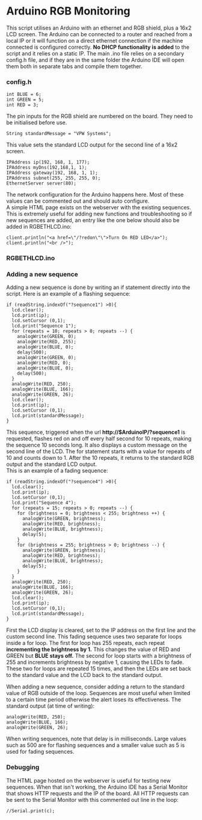 # Arduino RGB Monitoring
This script utilises an Arduino with an ethernet and RGB shield, plus a 16x2 LCD screen. The Arduino can be connected to a router and reached from a local IP or it will function on a direct ethernet connection if the machine connected is configured correctly. **No DHCP functionality is added** to the script and it relies on a static IP. The main .ino file relies on a secondary config.h file, and if they are in the same folder the Arduino IDE will open them both in separate tabs and compile them together.

### config.h

    int BLUE = 6;                   
    int GREEN = 5;
    int RED = 3;

The pin inputs for the RGB shield are numbered on the board. They need to be initialised before use.

    String standardMessage = "VPW Systems";

This value sets the standard LCD output for the second line of a 16x2 screen.

    IPAddress ip(192, 168, 1, 177);
    IPAddress myDns(192,168,1, 1);
    IPAddress gateway(192, 168, 1, 1);
    IPAddress subnet(255, 255, 255, 0);
    EthernetServer server(80);

The network configuration for the Arduino happens here. Most of these values can be commented out and should auto configure.  
A simple HTML page exists on the webserver with the existing sequences. This is extremely useful for adding new functions and troubleshooting so if new sequences are added, an entry like the one below should also be added in RGBETHLCD.ino:

    client.println("<a href=\"/?redon\"\">Turn On RED LED</a>");
    client.println("<br />");

### RGBETHLCD.ino
### Adding a new sequence
Adding a new sequence is done by writing an if statement directly into the script. Here is an example of a flashing sequence:

    if (readString.indexOf("?sequence1") >0){
      lcd.clear();
      lcd.print(ip);
      lcd.setCursor (0,1);
      lcd.print("Sequence 1");
      for (repeats = 10; repeats > 0; repeats --) {
        analogWrite(GREEN, 0);
        analogWrite(RED, 255);
        analogWrite(BLUE, 0);
        delay(500);
        analogWrite(GREEN, 0);
        analogWrite(RED, 0);
        analogWrite(BLUE, 0);
        delay(500);
      }
      analogWrite(RED, 250);
      analogWrite(BLUE, 166);
      analogWrite(GREEN, 26);
      lcd.clear();
      lcd.print(ip);
      lcd.setCursor (0,1);
      lcd.print(standardMessage);
    }

This sequence, triggered when the url **http://$ArduinoIP/?sequence1** is requested, flashes red on and off every half second for 10 repeats, making the sequence 10 seconds long. It also displays a custom message on the second line of the LCD. The for statement starts with a value for repeats of 10 and counts down to 1. After the 10 repeats, it returns to the standard RGB output and the standard LCD output.  
This is an example of a fading sequence:

    if (readString.indexOf("?sequence4") >0){
      lcd.clear();
      lcd.print(ip);
      lcd.setCursor (0,1);
      lcd.print("Sequence 4");
      for (repeats = 15; repeats > 0; repeats --) {
        for (brightness = 0; brightness < 255; brightness ++) {
          analogWrite(GREEN, brightness);
          analogWrite(RED, brightness);
          analogWrite(BLUE, brightness);
          delay(5);
        }
        for (brightness = 255; brightness > 0; brightness --) {
          analogWrite(GREEN, brightness);
          analogWrite(RED, brightness);
          analogWrite(BLUE, brightness);
          delay(5);
        }
      }
      analogWrite(RED, 250);
      analogWrite(BLUE, 166);
      analogWrite(GREEN, 26);
      lcd.clear();
      lcd.print(ip);
      lcd.setCursor (0,1);
      lcd.print(standardMessage);
    }

First the LCD display is cleared, set to the IP address on the first line and the custom second line. This fading sequence uses two separate for loops inside a for loop. The first for loop has 255 repeats, each repeat **incrementing the brightness by 1.** This changes the value of RED and GREEN but **BLUE stays off.** The second for loop starts with a brightness of 255 and increments brightness by negative 1, causing the LEDs to fade. These two for loops are repeated 15 times, and then the LEDs are set back to the standard value and the LCD back to the standard output.  

When adding a new sequence, consider adding a return to the standard value of RGB outside of the loop. Sequences are most useful when limited to a certain time period otherwise the alert loses its effectiveness. The standard output (at time of writing):

    analogWrite(RED, 250);
    analogWrite(BLUE, 166);
    analogWrite(GREEN, 26);

When writing sequences, note that delay is in milliseconds. Large values such as 500 are for flashing sequences and a smaller value such as 5 is used for fading sequences.  

### Debugging
The HTML page hosted on the webserver is useful for testing new sequences. When that isn't working, the Arduino IDE has a Serial Monitor that shows HTTP requests and the IP of the board. All HTTP requests can be sent to the Serial Monitor with this commented out line in the loop:

    //Serial.print(c);
